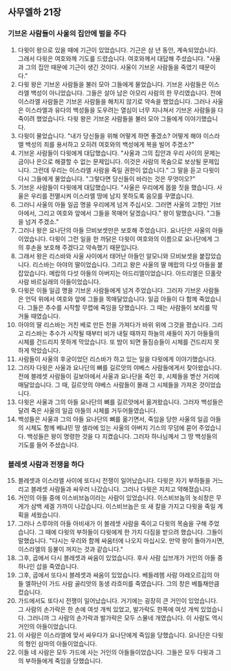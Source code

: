 ## 사무엘하 21장

### 기브온 사람들이 사울의 집안에 벌을 주다
1. 다윗이 왕으로 있을 때에 기근이 있었습니다. 기근은 삼 년 동안, 계속되었습니다. 그래서 다윗은 여호와께 기도를 드렸습니다. 여호와께서 대답해 주셨습니다. "사울과 그의 집안 때문에 기근이 생긴 것이다. 사울이 기브온 사람들을 죽였기 때문이다."
2. 다윗 왕은 기브온 사람들을 불러 모아 그들에게 물었습니다. 기브온 사람들은 이스라엘 백성이 아니었습니다. 그들은 살아 남은 아모리 사람의 한 무리였습니다. 전에 이스라엘 사람들은 기브온 사람들을 해치지 않기로 약속을 했었습니다. 그러나 사울은 이스라엘과 유다의 백성들을 도우려는 열심이 너무 지나쳐서 기브온 사람들을 다 죽이려 했었습니다. 다윗 왕은 기브온 사람들을 불러 모아 그들에게 이야기했습니다.
3. 다윗이 물었습니다. "내가 당신들을 위해 어떻게 하면 좋겠소? 어떻게 해야 이스라엘 백성의 죄를 용서하고 오히려 여호와의 백성에게 복을 빌어 주겠소?"
4. 기브온 사람들이 다윗에게 대답했습니다. "사울과 그의 집안과 우리 사이의 문제는 금이나 은으로 해결할 수 없는 문제입니다. 이것은 사람의 목숨으로 보상될 문제입니다. 그런데 우리는 이스라엘 사람을 죽일 권한이 없습니다." 그 말을 듣고 다윗이 다시 그들에게 물었습니다. "그렇다면 당신들이 바라는 것은 무엇이오?"
5. 기브온 사람들이 다윗에게 대답했습니다. "사울은 우리에게 몹쓸 짓을 했습니다. 사울은 우리를 전멸시켜 이스라엘 땅에 남지 못하도록 음모를 꾸몄습니다.
6. 그러니 사울의 아들 일곱 명을 우리에게 넘겨 주십시오. 그러면 사울의 고향인 기브아에서, 그리고 여호와 앞에서 그들을 목매어 달겠습니다." 왕이 말했습니다. "그들을 넘겨 주겠소."
7. 그러나 왕은 요나단의 아들 므비보셋만은 보호해 주었습니다. 요나단은 사울의 아들이었습니다. 다윗이 그런 일을 한 까닭은 다윗이 여호와의 이름으로 요나단에게 그의 후손을 보호해 주겠다고 약속했기 때문입니다.
8. 그래서 왕은 리스바와 사울 사이에서 태어난 아들인 알모니와 므비보셋을 붙잡았습니다. 리스바는 아야의 딸이었습니다. 그리고 왕은 사울의 딸 메랍의 다섯 아들을 붙잡았습니다. 메랍의 다섯 아들의 아버지는 아드리엘이었습니다. 아드리엘은 므홀랏 사람 바르실래의 아들이었습니다.
9. 다윗은 이들 일곱 명을 기브온 사람들에게 넘겨 주었습니다. 그러자 기브온 사람들은 언덕 위에서 여호와 앞에 그들을 목매달았습니다. 일곱 아들이 다 함께 죽었습니다. 그들은 추수를 시작할 무렵에 죽임을 당했습니다. 그 때는 사람들이 보리를 막 거둘 때였습니다.
10. 아야의 딸 리스바는 거친 베로 만든 천을 가져다가 바위 위에 그것을 폈습니다. 그리고 리스바는 추수가 시작될 때부터 비가 내릴 때까지 하늘의 새들이 자기 아들들의 시체를 건드리지 못하게 막았습니다. 또 밤이 되면 들짐승들이 시체를 건드리지 못하게 막았습니다.
11. 사람들이 사울의 후궁이었던 리스바가 하고 있는 일을 다윗에게 이야기했습니다.
12. 그러자 다윗은 사울과 요나단의 뼈를 길르앗의 야베스 사람들에게서 찾아왔습니다. 전에 블레셋 사람들이 길보아에서 사울과 요나단을 죽인 후, 시체들을 벧산 거리에 매달았습니다. 그 때, 길르앗의 야베스 사람들이 몰래 그 시체들을 가져온 것이었습니다.
13. 다윗은 사울과 그의 아들 요나단의 뼈를 길르앗에서 옮겨왔습니다. 그러자 백성들은 달려 죽은 사울의 일곱 아들의 시체를 거두어들였습니다.
14. 백성들은 사울과 그의 아들 요나단의 뼈를 옮기면서, 죽임을 당한 사울의 일곱 아들의 시체도 함께 베냐민 땅 셀라에 있는 사울의 아버지 기스의 무덤에 묻어 주었습니다. 백성들은 왕이 명령한 것을 다 지켰습니다. 그러자 하나님께서 그 땅 백성들의 기도를 들어 주셨습니다.
### 블레셋 사람과 전쟁을 하다
15. 블레셋과 이스라엘 사이에 또다시 전쟁이 일어났습니다. 다윗은 자기 부하들을 거느리고 블레셋 사람들과 싸우러 나갔습니다. 그러나 다윗은 지치고 약해졌습니다.
16. 거인의 아들 중에 이스비브놉이라는 사람이 있었습니다. 이스비브놉의 놋쇠창은 무게가 삼백 세겔 가까이 나갔습니다. 이스비브놉은 또 새 칼을 가지고 다윗을 죽일 계획을 세웠습니다.
17. 그러나 스루야의 아들 아비새가 이 블레셋 사람을 죽이고 다윗의 목숨을 구해 주었습니다. 그 때에 다윗의 부하들이 다윗에게 한 가지 다짐을 받으려 했습니다. 그들이 말했습니다. "다시는 우리와 함께 싸움터에 나오지 마십시오. 만약 왕이 돌아가시면, 이스라엘의 등불이 꺼지는 것과 같습니다."
18. 그후, 곱에서 다시 블레셋과 싸움이 있었습니다. 후사 사람 십브개가 거인의 아들 중 하나인 삽을 죽였습니다.
19. 그후, 곱에서 또다시 블레셋과 싸움이 있었습니다. 베들레헴 사람 야레오르김의 아들 엘하난이 가드 사람 골리앗의 동생 라흐미를 죽였습니다. 그의 창은 베틀채만큼 컸습니다.
20. 가드에서도 또다시 전쟁이 일어났습니다. 거기에는 굉장히 큰 거인이 있었습니다. 그 사람의 손가락은 한 손에 여섯 개씩 있었고, 발가락도 한쪽에 여섯 개씩 있었습니다. 그러니까 그 사람의 손가락과 발가락은 모두 스물네 개였습니다. 이 사람도 역시 거인의 아들이었습니다.
21. 이 사람은 이스라엘에 맞서 싸우다가 요나단에게 죽임을 당했습니다. 요나단은 다윗의 형인 삼마의 아들이었습니다.
22. 이들 네 사람은 모두 가드에 사는 거인의 아들들이었습니다. 그들은 모두 다윗과 그의 부하들에게 죽임을 당했습니다.
